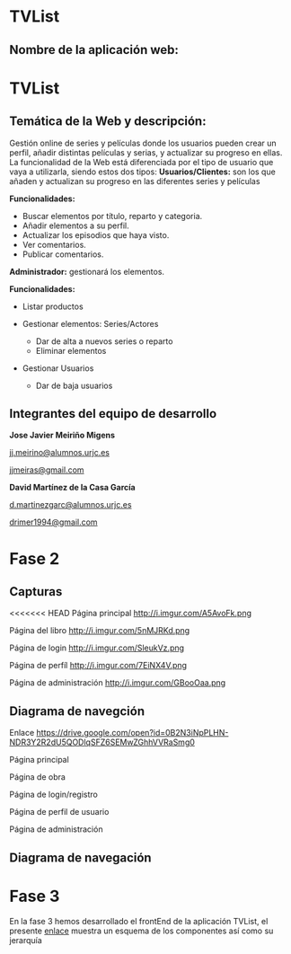 # TVList

## Nombre de la aplicación web: 
# TVList

## Temática de la Web y descripción: 
Gestión online de series y películas donde los usuarios pueden crear un perfil, añadir distintas películas y serias, y actualizar su progreso en ellas.
La funcionalidad de la Web está diferenciada por el tipo de usuario que vaya a utilizarla, siendo estos dos tipos: 
**Usuarios/Clientes:** son los que añaden y actualizan su progreso en las diferentes series y películas

__Funcionalidades:__
* Buscar elementos por título, reparto y categoria.
* Añadir elementos a su perfil.
* Actualizar los episodios que haya visto.
* Ver comentarios.
* Publicar comentarios.

**Administrador:** gestionará los elementos.

__Funcionalidades:__
* Listar productos
* Gestionar elementos: Series/Actores
  * Dar de alta a nuevos series o reparto
  * Eliminar elementos

* Gestionar Usuarios
  * Dar de baja usuarios

## Integrantes del equipo de desarrollo

__Jose Javier Meiriño Migens__

jj.meirino@alumnos.urjc.es

jjmeiras@gmail.com

__David Martínez de la Casa García__

d.martinezgarc@alumnos.urjc.es

drimer1994@gmail.com
# Fase 2

## Capturas
<<<<<<< HEAD
Página principal http://i.imgur.com/A5AvoFk.png

Página del libro http://i.imgur.com/5nMJRKd.png

Página de login http://i.imgur.com/SleukVz.png

Página de perfíl http://i.imgur.com/7EiNX4V.png

Página de administración http://i.imgur.com/GBooOaa.png

## Diagrama de navegción
Enlace https://drive.google.com/open?id=0B2N3iNpPLHN-NDR3Y2R2dU5QODlqSFZ6SEMwZGhhVVRaSmg0

Página principal

Página de obra

Página de login/registro

Página de perfil de usuario

Página de administración

## Diagrama de navegación


# Fase 3

En la fase 3 hemos desarrollado el frontEnd de la aplicación TVList, el presente [enlace](http://i.imgur.com/fahJPt3.jpg) muestra un esquema de los componentes así como su jerarquía

